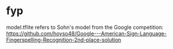 # fyp

model.tflite refers to Sohn's model from the Google competition: https://github.com/hoyso48/Google---American-Sign-Language-Fingerspelling-Recognition-2nd-place-solution
